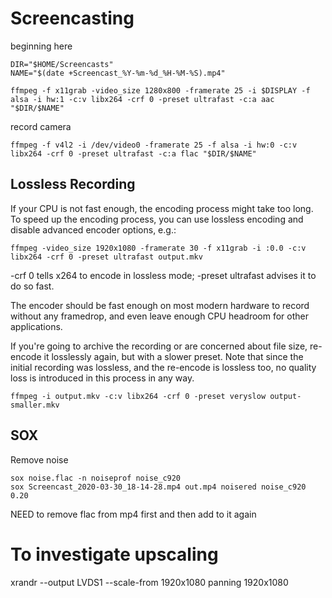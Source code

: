 # Screencasting


beginning here
```
DIR="$HOME/Screencasts"
NAME="$(date +Screencast_%Y-%m-%d_%H-%M-%S).mp4"

ffmpeg -f x11grab -video_size 1280x800 -framerate 25 -i $DISPLAY -f alsa -i hw:1 -c:v libx264 -crf 0 -preset ultrafast -c:a aac "$DIR/$NAME"
```

record camera
```
ffmpeg -f v4l2 -i /dev/video0 -framerate 25 -f alsa -i hw:0 -c:v libx264 -crf 0 -preset ultrafast -c:a flac "$DIR/$NAME"
```


## Lossless Recording

If your CPU is not fast enough, the encoding process might take too long. To speed up the encoding process, you can use lossless encoding and disable advanced encoder options, e.g.:

```
ffmpeg -video_size 1920x1080 -framerate 30 -f x11grab -i :0.0 -c:v libx264 -crf 0 -preset ultrafast output.mkv
```

-crf 0 tells x264 to encode in lossless mode; -preset ultrafast advises it to do so fast.

The encoder should be fast enough on most modern hardware to record without any framedrop, and even leave enough CPU headroom for other applications.

If you're going to archive the recording or are concerned about file size, re-encode it losslessly again, but with a slower preset. Note that since the initial recording was lossless, and the re-encode is lossless too, no quality loss is introduced in this process in any way.

```
ffmpeg -i output.mkv -c:v libx264 -crf 0 -preset veryslow output-smaller.mkv
```

## SOX

Remove noise
```
sox noise.flac -n noiseprof noise_c920
sox Screencast_2020-03-30_18-14-28.mp4 out.mp4 noisered noise_c920 0.20
```

NEED to remove flac from mp4 first and then add to it again

# To investigate upscaling

xrandr --output LVDS1 --scale-from 1920x1080 panning 1920x1080 
